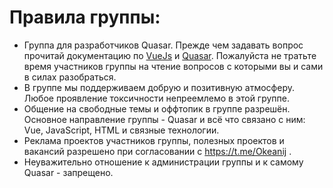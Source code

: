 # Правила группы:
- Группа для разработчиков Quasar. 
Прежде чем задавать вопрос прочитай документацию по [VueJs](https://ru.vuejs.org/index.html) и [Quasar](https://quasar.dev/start/pick-quasar-flavour). Пожалуйста не тратьте время участников группы на чтение вопросов с которыми вы и сами в силах разобраться.
- В группе мы поддерживаем добрую и позитивную атмосферу. Любое проявление токсичности непреемлемо в этой группе.
- Общение на свободные темы и оффтопик в группе разрешён. Основное направление группы - Quasar и всё что связано с ним: Vue, JavaScript, HTML и связные технологии.
- Реклама проектов участников группы, полезных проектов и вакансий разрешено при согласовании с https://t.me/Okeanij .
- Неуважительно отношение к администрации группы и к самому Quasar - запрещено.

